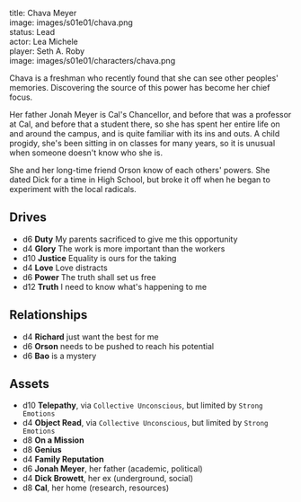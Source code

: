 title: Chava Meyer  
image: images/s01e01/chava.png  
status: Lead  
actor: Lea Michele  
player: Seth A. Roby  
image: images/s01e01/characters/chava.png  

Chava is a freshman who recently found that she can see other peoples' memories. Discovering the source of this power has become her chief focus.

Her father Jonah Meyer is Cal's Chancellor, and before that was a professor at Cal, and before that a student there, so she has spent her entire life on and around the campus, and is quite familiar with its ins and outs. A child progidy, she's been sitting in on classes for many years, so it is unusual when someone doesn't know who she is.

She and her long-time friend Orson know of each others' powers. She dated Dick for a time in High School, but broke it off when he began to experiment with the local radicals.

## Drives

* d6 **Duty** My parents sacrificed to give me this opportunity
* d4 **Glory** The work is more important than the workers
* d10 **Justice** Equality is ours for the taking
* d4 **Love** Love distracts
* d6 **Power** The truth shall set us free
* d12 **Truth** I need to know what's happening to me

## Relationships

* d4 **Richard** just want the best for me
* d6 **Orson** needs to be pushed to reach his potential
* d6 **Bao** is a mystery

## Assets

* d10 **Telepathy**, via `Collective Unconscious`, but limited by `Strong Emotions`
* d4 **Object Read**, via `Collective Unconscious`, but limited by `Strong Emotions`
* d8 **On a Mission**
* d8 **Genius**
* d4 **Family Reputation**
* d6 **Jonah Meyer**, her father (academic, political)
* d4 **Dick Browett**, her ex (underground, social)
* d8 **Cal**, her home (research, resources)
